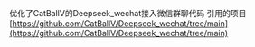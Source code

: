 优化了CatBallV的Deepseek_wechat接入微信群聊代码
引用的项目 [https://github.com/CatBallV/Deepseek_wechat/tree/main](https://github.com/CatBallV/Deepseek_wechat/tree/main)
